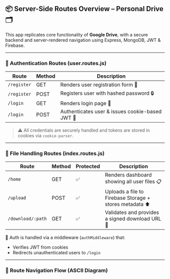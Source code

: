 ## 📦 Server-Side Routes Overview – Personal Drive 🗂️

This app replicates core functionality of **Google Drive**, with a secure backend and server-rendered navigation using Express, MongoDB, JWT & Firebase.

---

### 🔐 Authentication Routes (user.routes.js)

| Route         | Method | Description                                      |
|---------------|--------|--------------------------------------------------|
| `/register`   | GET    | Renders user registration form 📝               |
| `/register`   | POST   | Registers user with hashed password 🔒           |
| `/login`      | GET    | Renders login page 🔑                            |
| `/login`      | POST   | Authenticates user & issues cookie-based JWT 🧾 |

> ⚠️ All credentials are securely handled and tokens are stored in cookies via `cookie-parser`.

---

### 📂 File Handling Routes (index.routes.js)

| Route                  | Method | Protected | Description                                           |
|------------------------|--------|-----------|-------------------------------------------------------|
| `/home`                | GET    | ✅        | Renders dashboard showing all user files 📋          |
| `/upload`              | POST   | ✅        | Uploads a file to Firebase Storage + stores metadata ⬆️ |
| `/download/:path`      | GET    | ✅        | Validates and provides a signed download URL 🔗      |

🔐 Auth is handled via a middleware (`authMiddleware`) that:
- Verifies JWT from cookies
- Redirects unauthenticated users to `/login`

---

### 🔄 Route Navigation Flow (ASCII Diagram)

